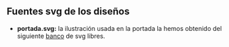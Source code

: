 ## Fuentes svg de los diseños
* **portada.svg:** la ilustración usada en la portada la hemos obtenido del siguiente [banco](https://www.reshot.com/) de svg libres.